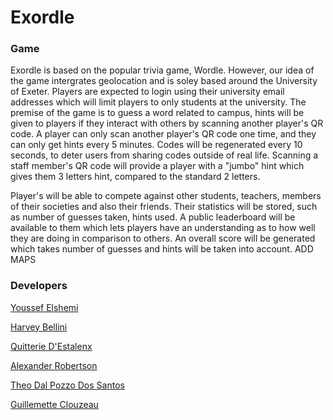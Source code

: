 
# Exordle

### Game

Exordle is based on the popular trivia game, Wordle. However, our idea of the game intergrates geolocation and is soley based around the University of Exeter. Players are expected to login using their university email addresses which will limit players to only students at the university. The premise of the game is to guess a word related to campus, hints will be given to players if they interact with others by scanning another player's QR code. A player can only scan another player's QR code one time, and they can only get hints every 5 minutes. Codes will be regenerated every 10 seconds, to deter users from sharing codes outside of real life. Scanning a staff member's QR code will provide a player with a "jumbo" hint which gives them 3 letters hint, compared to the standard 2 letters.

Player's will be able to compete against other students, teachers, members of their societies and also their friends. Their statistics will be stored, such as number of guesses taken, hints used. A public leaderboard will be available to them which lets players have an understanding as to how well they are doing in comparison to others. An overall score will be generated which takes number of guesses and hints will be taken into account. ADD MAPS


### Developers

[Youssef Elshemi](https://github.com/YoussefElshemi)

[Harvey Bellini](https://github.com/harveybellini)

[Quitterie D'Estalenx](https://github.com/quitterielacome)

[Alexander Robertson](https://github.com/cerebralchip)

[Theo Dal Pozzo Dos Santos](https://github.com/theosantos3)

[Guillemette Clouzeau](https://github.com/guillemetteclouzeau)
